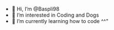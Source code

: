 - 👋 Hi, I’m @Baspli98
- 👀 I’m interested in Coding and Dogs
- 🌱 I’m currently learning how to code ^^"
